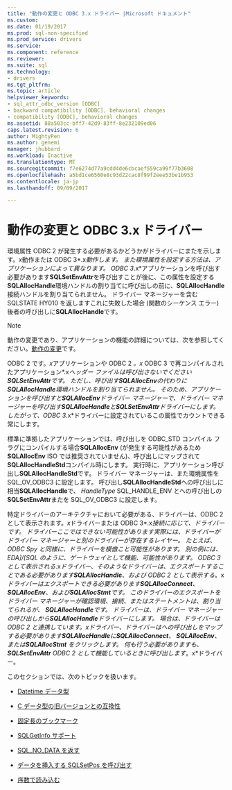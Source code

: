 ```yaml
---
title: "動作の変更と ODBC 3.x ドライバー |Microsoft ドキュメント"
ms.custom: 
ms.date: 01/19/2017
ms.prod: sql-non-specified
ms.prod_service: drivers
ms.service: 
ms.component: reference
ms.reviewer: 
ms.suite: sql
ms.technology:
- drivers
ms.tgt_pltfrm: 
ms.topic: article
helpviewer_keywords:
- sql_attr_odbc_version [ODBC]
- backward compatibility [ODBC], behavioral changes
- compatibility [ODBC], behavioral changes
ms.assetid: 88a503cc-bff7-42d9-83ff-8e232109ed06
caps.latest.revision: 6
author: MightyPen
ms.author: genemi
manager: jhubbard
ms.workload: Inactive
ms.translationtype: MT
ms.sourcegitcommit: f7e6274d77a9cdd4de6cbcaef559ca99f77b3608
ms.openlocfilehash: a5bd1ce6560e8c93d22cac8f99f2eee53be1b953
ms.contentlocale: ja-jp
ms.lasthandoff: 09/09/2017

---
```

# <a name="behavioral-changes-and-odbc-3x-drivers"></a>動作の変更と ODBC 3.x ドライバー
環境属性 ODBC 2 が発生する必要があるかどうかがドライバーにまたを示します。*x*動作または ODBC 3*.x*動作します。 また環境属性を設定する方法は、アプリケーションによって異なります。 ODBC 3*.x*アプリケーションを呼び出す必要があります**SQLSetEnvAttr**を呼び出すことが後に、この属性を設定する**SQLAllocHandle**環境ハンドルの割り当てに呼び出しの前に、**SQLAllocHandle**接続ハンドルを割り当てられません。 ドライバー マネージャーを含む SQLSTATE HY010 を返しますこれに失敗した場合 (関数のシーケンス エラー) 後者の呼び出しに**SQLAllocHandle**です。  
  
> [!NOTE]  
>  動作の変更であり、アプリケーションの機能の詳細については、次を参照してください。[動作の変更](../../../odbc/reference/develop-app/behavioral-changes.md)です。  
  
 ODBC 2 です。*x*アプリケーションや ODBC 2 *。x* ODBC 3 で再コンパイルされたアプリケーション*.x*ヘッダー ファイルは呼び出さないでください**SQLSetEnvAttr**です。 ただし、呼び出す**SQLAllocEnv**の代わりに**SQLAllocHandle**環境ハンドルを割り当てられません。 そのため、アプリケーションを呼び出すと**SQLAllocEnv**ドライバー マネージャーで、ドライバー マネージャーを呼び出す**SQLAllocHandle**と**SQLSetEnvAttr**ドライバーにします。 したがって、ODBC 3*.x*ドライバーに設定されているこの属性でカウントできる常にします。  
  
 標準に準拠したアプリケーションでは、呼び出しを ODBC_STD コンパイル フラグにコンパイルする場合**SQLAllocEnv** (が発生する可能性があるため**SQLAllocEnv** ISO では推奨されていません)、呼び出しにマップされて**SQLAllocHandleStd**コンパイル時にします。 実行時に、アプリケーション呼び出し**SQLAllocHandleStd**です。 ドライバー マネージャーは、また環境属性を SQL_OV_ODBC3 に設定します。 呼び出し**SQLAllocHandleStd**への呼び出しに相当**SQLAllocHandle**で、 *HandleType* SQL_HANDLE_ENV とへの呼び出しの**SQLSetEnvAttr**またを SQL_OV_ODBC3 に設定します。  
  
 特定ドライバーのアーキテクチャにおいて必要がある、ドライバーは、ODBC 2 として表示されます。*x*ドライバーまたは ODBC 3*.x*接続に応じて、ドライバーです。 ドライバーここではできない可能性があります実際には、ドライバーがドライバー マネージャーと別のドライバーが存在するレイヤー。 たとえば、ODBC Spy と同様に、ドライバーを模倣こと可能性があります。 別の例には、EDA]/[SQL のように、ゲートウェイとして機能、可能性があります。 ODBC 3 として表示される*.x*ドライバー、そのようなドライバーは、エクスポートすることである必要があります**SQLAllocHandle**、および ODBC 2 として表示する*。x*ドライバーはエクスポートできる必要があります**SQLAllocConnect**、 **SQLAllocEnv**、および**SQLAllocStmt**です。 このドライバーのエクスポートをドライバー マネージャーが確認環境、接続、またはステートメントは、割り当てられるが、 **SQLAllocHandle**です。 ドライバーは、ドライバー マネージャーの呼び出しから**SQLAllocHandle**ドライバーにします。 場合は、ドライバーは ODBC 2 と連携しています。*x*ドライバー、ドライバーはへの呼び出しをマップする必要があります**SQLAllocHandle**に**SQLAllocConnect**、 **SQLAllocEnv**、または**SQLAllocStmt** をクリックします。 何も行う必要がありますも、 **SQLSetEnvAttr** ODBC 2 として機能しているときに呼び出します*。x*ドライバー。  
  
 このセクションでは、次のトピックを扱います。  
  
-   [Datetime データ型](../../../odbc/reference/appendixes/datetime-data-types.md)  
  
-   [C データ型の旧バージョンとの互換性](../../../odbc/reference/appendixes/backward-compatibility-of-c-data-types.md)  
  
-   [固定長のブックマーク](../../../odbc/reference/appendixes/fixed-length-bookmarks.md)  
  
-   [SQLGetInfo サポート](../../../odbc/reference/appendixes/sqlgetinfo-support.md)  
  
-   [SQL_NO_DATA を返す](../../../odbc/reference/appendixes/returning-sql-no-data.md)  
  
-   [データを挿入する SQLSetPos を呼び出す](../../../odbc/reference/appendixes/calling-sqlsetpos-to-insert-data.md)  
  
-   [序数で読み込む](../../../odbc/reference/appendixes/loading-by-ordinal.md)

